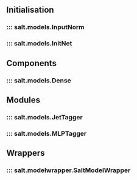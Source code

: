 ## Initialisation
### ::: salt.models.InputNorm
### ::: salt.models.InitNet

## Components
### ::: salt.models.Dense

## Modules
### ::: salt.models.JetTagger
### ::: salt.models.MLPTagger

## Wrappers
### ::: salt.modelwrapper.SaltModelWrapper
